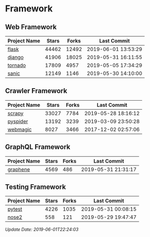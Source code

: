 # Framework

## Web Framework

| Project Name | Stars | Forks | Last Commit |
| ------------ | ----- | ----- | ----------- |
| [flask](https://github.com/pallets/flask) | 44462 | 12492 | 2019-06-01 13:53:29 |
| [django](https://github.com/django/django) | 41906 | 18025 | 2019-05-31 16:11:55 |
| [tornado](https://github.com/tornadoweb/tornado) | 17809 | 4957 | 2019-05-05 17:34:29 |
| [sanic](https://github.com/huge-success/sanic) | 12149 | 1146 | 2019-05-30 14:10:00 |

## Crawler Framework

| Project Name | Stars | Forks | Last Commit |
| ------------ | ----- | ----- | ----------- |
| [scrapy](https://github.com/scrapy/scrapy) | 33027 | 7784 | 2019-05-28 18:16:12 |
| [pyspider](https://github.com/binux/pyspider) | 13192 | 3239 | 2019-03-09 23:50:28 |
| [webmagic](https://github.com/code4craft/webmagic) | 8027 | 3466 | 2017-12-02 02:57:06 |

## GraphQL Framework

| Project Name | Stars | Forks | Last Commit |
| ------------ | ----- | ----- | ----------- |
| [graphene](https://github.com/graphql-python/graphene) | 4569 | 486 | 2019-05-31 21:31:17 |

## Testing Framework

| Project Name | Stars | Forks | Last Commit |
| ------------ | ----- | ----- | ----------- |
| [pytest](https://github.com/pytest-dev/pytest) | 4226 | 1035 | 2019-05-31 00:08:15 |
| [nose2](https://github.com/nose-devs/nose2) | 558 | 121 | 2019-05-29 19:47:47 |

*Update Date: 2019-06-01T22:24:03*